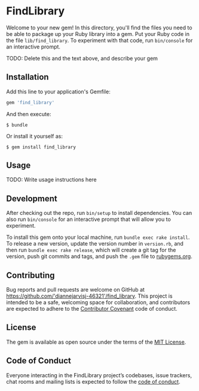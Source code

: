 # FindLibrary

Welcome to your new gem! In this directory, you'll find the files you need to be able to package up your Ruby library into a gem. Put your Ruby code in the file `lib/find_library`. To experiment with that code, run `bin/console` for an interactive prompt.

TODO: Delete this and the text above, and describe your gem

## Installation

Add this line to your application's Gemfile:

```ruby
gem 'find_library'
```

And then execute:

    $ bundle

Or install it yourself as:

    $ gem install find_library

## Usage

TODO: Write usage instructions here

## Development

After checking out the repo, run `bin/setup` to install dependencies. You can also run `bin/console` for an interactive prompt that will allow you to experiment.

To install this gem onto your local machine, run `bundle exec rake install`. To release a new version, update the version number in `version.rb`, and then run `bundle exec rake release`, which will create a git tag for the version, push git commits and tags, and push the `.gem` file to [rubygems.org](https://rubygems.org).

## Contributing

Bug reports and pull requests are welcome on GitHub at https://github.com/'diannejarvisj-46321'/find_library. This project is intended to be a safe, welcoming space for collaboration, and contributors are expected to adhere to the [Contributor Covenant](http://contributor-covenant.org) code of conduct.

## License

The gem is available as open source under the terms of the [MIT License](https://opensource.org/licenses/MIT).

## Code of Conduct

Everyone interacting in the FindLibrary project’s codebases, issue trackers, chat rooms and mailing lists is expected to follow the [code of conduct](https://github.com/'diannejarvisj-46321'/find_library/blob/master/CODE_OF_CONDUCT.md).
